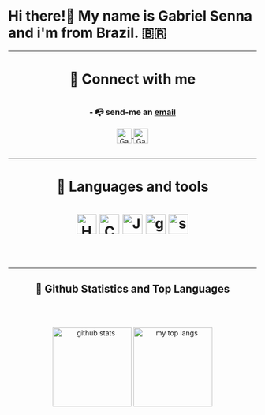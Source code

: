 <!--introduction section-->
# Hi there!👋 My name is Gabriel Senna and i'm from Brazil. 🇧🇷





<!--social section-->
<hr>

<div align="center">
<h1 align="center">📨 Connect with me<h1/> 
  
### - 📭 send-me an [email](mailto:gabriel.senna.dev@gmail.com)
  
<a href="https://twitter.com/gabrielsnndev" target="_blank">
  <img align="center" alt="Gabriel Senna | Twitter" width="30px" src="https://raw.githubusercontent.com/peterthehan/peterthehan/master/assets/twitter.svg" />
</a>
<a href="https://www.linkedin.com/in/gabrielsenna-dev/" target="_blank">
  <img align="center" alt="Gabriel Senna | Linkedin" width="30px" src="https://raw.githubusercontent.com/peterthehan/peterthehan/master/assets/linkedin.svg" />
</a>
</a>
 <div/>
<br>
<hr>

<!--language and tools section-->
<h1 align="center">🧰 Languages and tools <h1/>
<div style="display: inline_block" align="center">
 <img alt="HTML5" src="https://cdn.jsdelivr.net/gh/devicons/devicon/icons/html5/html5-original.svg" width="40px"/>
 <img alt="CSS3" src="https://cdn.jsdelivr.net/gh/devicons/devicon/icons/css3/css3-original.svg" width="40px"/> 
 <img alt="JavaScript" src="https://cdn.jsdelivr.net/gh/devicons/devicon/icons/javascript/javascript-original.svg" width="40px"/>
 <img  alt="git" src="https://cdn.jsdelivr.net/gh/devicons/devicon/icons/git/git-original.svg" width="40px"/>
 <img  alt="stackoverflow" src="https://www.svgrepo.com/show/354386/stackoverflow-icon.svg" width="40px"/>
</div>
<br>
 <hr>
 
## 🧠 Github Statistics and Top Languages
<br>
<br>
 
<!--github stats section-->
 <img height="160em" alt="github stats"
    src="https://github-readme-stats-celsiusdv.vercel.app/api?username=gabrielsnn-dev&hide=contribs,prs&count_private=true&show_icons=true&theme=blue-green"/>
 <img height="160em" alt="my top langs"
    src="https://github-readme-stats-celsiusdv.vercel.app/api/top-langs/?username=gabrielsnn-dev&layout=compact)](https://github.com/anuraghazra/github-readme-stats&langs_count=8&theme=blue-green"/>

